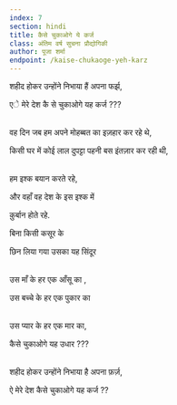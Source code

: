 ```yaml
---
index: 7
section: hindi
title: कैसे चुकाओगे ये कर्ज
class: अंतिम वर्ष सुचना प्रौद्योगिकी
author: पूजा शर्मा
endpoint: /kaise-chukaoge-yeh-karz
---
```


शहीद होकर उन्होंने निभाया हैं अपना फर्झ,

एे मेरे देश कै से चुकाओगे यह कर्ज ???<br><br>

वह दिन जब हम अपने मोहब्बत का इज़हार कर रहे थे,

किसी घर में कोई लाल दुपट्टा पहनी बस इंतज़ार कर रही थी, <br><br>

हम इश्क बयान करते रहे,

और वहाँ वह देश के इस इश्क में

क़ुर्बान होते रहे.

बिना किसी कसूर के

छिन लिया गया उसका यह सिंदूर<br><br>

उस माँ के हर एक आँसू का ,

उस बच्चे के हर एक पुकार का<br><br>

उस प्यार के हर एक मार का,

कैसे चुकाओगे यह उधार ???<br><br>

शहीद होकर उन्होंने निभाया है अपना फ़र्ज़,

ऐ मेरे देश कैसे चुकाओगे यह कर्ज ??<br><br>
